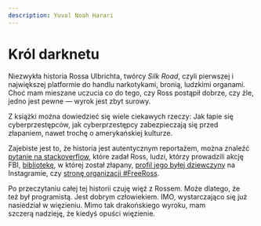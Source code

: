 ```yaml
---
description: Yuval Noah Harari
---
```


# Król darknetu

Niezwykła historia Rossa Ulbrichta, twórcy *Silk Road*, czyli pierwszej i największej platformie do handlu narkotykami, bronią, ludzkimi organami. Choć mam mieszane uczucia co do tego, czy Ross postąpił dobrze, czy źle, jedno jest pewne — wyrok jest zbyt surowy.

Z książki można dowiedzieć się wiele ciekawych rzeczy: Jak łapie się cyberprzestępców, jak cyberprzestępcy zabezpieczają się przed złapaniem, nawet trochę o amerykańskiej kulturze.

Zajebiste jest to, że historia jest autentycznym reportażem, można znaleźć [pytanie na stackoverflow](https://stackoverflow.com/questions/15445285/how-can-i-connect-to-a-tor-hidden-service-using-curl-in-php), które zadał Ross, ludzi, którzy prowadzili akcję FBI, [bibliotekę](https://www.google.com/maps/@37.7339136,-122.4341137,3a,75y,76.77h,94.53t/data=!3m7!1e1!3m5!1snTzhGNNJO77QC64KMhBjNQ!2e0!6shttps:%2F%2Fstreetviewpixels-pa.googleapis.com%2Fv1%2Fthumbnail%3Fpanoid%3DnTzhGNNJO77QC64KMhBjNQ%26cb_client%3Dmaps_sv.tactile.gps%26w%3D203%26h%3D100%26yaw%3D174.25772%26pitch%3D0%26thumbfov%3D100!7i16384!8i8192), w której został złapany, [profil jego byłej dziewczyny](https://www.instagram.com/viviansmuse/) na Instagramie, czy [stronę organizacji \#FreeRoss](https://freeross.org/).

Po przeczytaniu całej tej historii czuję więź z Rossem. Może dlatego, że też był programistą. Jest dobrym człowiekiem. IMO, wystarczająco się już nasiedział w więzieniu. Mimo tak drakońskiego wyroku, mam szczerą nadzieję, że kiedyś opuści więzienie.